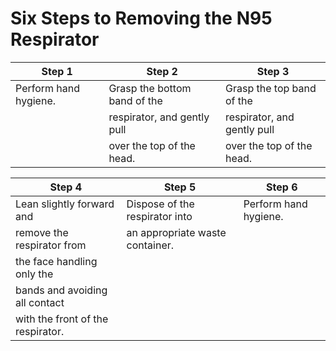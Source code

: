 # Six Steps to Removing the N95 Respirator

| Step 1                          | Step 2                          | Step 3                          |
|---------------------------------|---------------------------------|---------------------------------|
| Perform hand hygiene.           | Grasp the bottom band of the    | Grasp the top band of the       |
|                                 | respirator, and gently pull     | respirator, and gently pull     |
|                                 | over the top of the head.       | over the top of the head.       |

| Step 4                          | Step 5                          | Step 6                          |
|---------------------------------|---------------------------------|---------------------------------|
| Lean slightly forward and       | Dispose of the respirator into  | Perform hand hygiene.           |
| remove the respirator from      | an appropriate waste container. |                                 |
| the face handling only the      |                                 |                                 |
| bands and avoiding all contact  |                                 |                                 |
| with the front of the respirator.|                                 |                                 |
